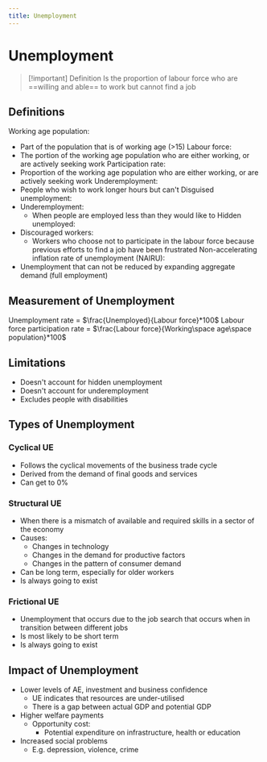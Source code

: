 ```yaml
---
title: Unemployment
---
```

# Unemployment

> [!important] Definition
> Is the proportion of labour force who are ==willing and able== to work but cannot find a job


## Definitions
Working age population:
- Part of the population that is of working age (>15)
Labour force:
- The portion of the working age population who are either working, or are actively seeking work
Participation rate:
- Proportion of the working age population who are either working, or are actively seeking work
Underemployment:
- People who wish to work longer hours but can't
Disguised unemployment:
- Underemployment:
	- When people are employed less than they would like to
Hidden unemployed:
- Discouraged workers:
	- Workers who choose not to participate in the labour force because previous efforts to find a job have been frustrated
Non-accelerating inflation rate of unemployment (NAIRU):
- Unemployment that can not be reduced by expanding aggregate demand (full employment)

## Measurement of Unemployment
Unemployment rate = $\frac{Unemployed}{Labour force}*100$
Labour force participation rate = $\frac{Labour force}{Working\space age\space population}*100$


## Limitations
- Doesn't account for hidden unemployment
- Doesn't account for underemployment
- Excludes people with disabilities


## Types of Unemployment
### Cyclical UE
- Follows the cyclical movements of the business trade cycle
- Derived from the demand of final goods and services
- Can get to 0%

### Structural UE
- When there is a mismatch of available and required skills in a sector of the economy
- Causes:
	- Changes in technology
	- Changes in the demand for productive factors
	- Changes in the pattern of consumer demand
- Can be long term, especially for older workers
- Is always going to exist

### Frictional UE
- Unemployment that occurs due to the job search that occurs when in transition between different jobs
- Is most likely to be short term
- Is always going to exist

## Impact of Unemployment
- Lower levels of AE, investment and business confidence
    - UE indicates that resources are under-utilised
    - There is a gap between actual GDP and potential GDP
- Higher welfare payments
    - Opportunity cost:
         - Potential expenditure on infrastructure, health or education
- Increased social problems
     - E.g. depression, violence, crime

















